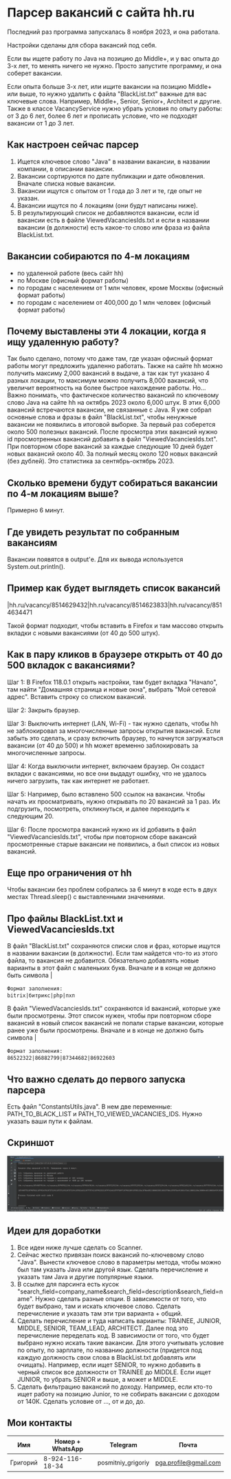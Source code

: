 # Парсер вакансий с сайта hh.ru

Последний раз программа запускалась 8 ноября 2023, и она работала.

Настройки сделаны для сбора вакансий под себя.

Если вы ищете работу по Java на позицию до Middle+, и у вас опыта до 3-х лет, то менять ничего не нужно. Просто запустите программу, и она соберет вакансии.

Если опыта больше 3-х лет, или ищите вакансии на позицию Middle+ или выше, то нужно удалить с файла "BlackList.txt" важные для вас ключевые слова. Например, Middle+, Senior, Senior+, Architect и другие. Также в классе VacancyService нужно убрать условия по опыту работы: от 3 до 6 лет, более 6 лет и прописать условие, что не подходят вакансии от 1 до 3 лет.

## Как настроен сейчас парсер
1. Ищется ключевое слово "Java" в названии вакансии, в названии компании, в описании вакансии.
2. Вакансии сортируются по дате публикации и дате обновления. Вначале списка новые вакансии.
3. Вакансии ищутся с опытом от 1 года до 3 лет и те, где опыт не указан.
4. Вакансии ищутся по 4 локациям (они будут написаны ниже).
5. В результирующий список не добавляются вакансии, если id вакансии есть в файле ViewedVacanciesIds.txt и если в названии вакансии (в должности) есть какое-то слово или фраза из файла BlackList.txt.

## Вакансии собираются по 4-м локациям
- по удаленной работе (весь сайт hh)
- по Москве (офисный формат работы)
- по городам с населением от 1 млн человек, кроме Москвы (офисный формат работы)
- по городам с населением от 400,000 до 1 млн человек (офисный формат работы)

## Почему выставлены эти 4 локации, когда я ищу удаленную работу?
Так было сделано, потому что даже там, где указан офисный формат работы могут предложить удаленно работать. Также на сайте hh можно получить максиму 2,000 вакансий в выдаче, а так как тут указано 4 разных локации, то максимум можно получить 8,000 вакансий, что увеличит вероятность на более быстрое нахождение работы. Но... Важно понимать, что фактическое количество вакансий по ключевому слово Java на сайте hh на октябрь 2023 около 6,000 штук. В этих 6,000 вакансий встречаются вакансии, не связанные с Java. Я уже собрал основные слова и фразы в файл "BlackList.txt", чтобы ненужные вакансии не появились в итоговой выборке. За первый раз соберется около 500 полезных вакансий. После просмотра этих вакансий нужно id просмотренных вакансий добавить в файл "ViewedVacanciesIds.txt". При повторном сборе вакансий за каждые следующие 10 дней будет новых вакансий около 40. За полный месяц около 120 новых вакансий (без дублей). Это статистика за сентябрь-октябрь 2023.

## Сколько времени будут собираться вакансии по 4-м локациям выше?
Примерно 6 минут.

## Где увидеть результат по собранным вакансиям
Вакансии появятся в output'е. Для их вывода используется System.out.println().

## Пример как будет выглядеть список вакансий
|hh.ru/vacancy/8514629432|hh.ru/vacancy/8514623833|hh.ru/vacancy/8514634471

Такой формат подходит, чтобы вставить в Firefox и там массово открыть вкладки с новыми вакансиями (от 40 до 500 штук).

## Как в пару кликов в браузере открыть от 40 до 500 вкладок с вакансиями?

Шаг 1: В Firefox 118.0.1 открыть настройки, там будет вкладка "Начало", там найти "Домашняя страница и новые окна", выбрать "Мой сетевой адрес". Вставить строку со списком вакансий.

Шаг 2: Закрыть браузер.

Шаг 3: Выключить интернет (LAN, Wi-Fi) - так нужно сделать, чтобы hh не заблокировал за многочисленные запросы открытия вакансий. Если забыть это сделать, и сразу включить браузер, то начнутся загружаться вакансии (от 40 до 500) и hh может временно заблокировать за многочисленные запросы.

Шаг 4: Когда выключили интернет, включаем браузер. Он создаст вкладки с вакансиями, но все они выдадут ошибку, что не удалось ничего загрузить, так как интернет не работает.

Шаг 5: Например, было вставлено 500 ссылок на вакансии. Чтобы начать их просматривать, нужно открывать по 20 вакансий за 1 раз. Их подгрузить, посмотреть, откликнуться, и далее переходить к следующим 20.

Шаг 6: После просмотра вакансий нужно их id добавить в файл "ViewedVacanciesIds.txt", чтобы при повторном сборе вакансий просмотренные старые вакансии не появились, а был список из новых вакансий.

## Еще про ограничения от hh
Чтобы вакансии без проблем собрались за 6 минут в коде есть в двух местах Thread.sleep() с выставленными значениями.

## Про файлы BlackList.txt и ViewedVacanciesIds.txt

В файл "BlackList.txt" сохраняются списки слов и фраз, которые ищутся в названии вакансии (в должности). Если там найдется что-то из этого файла, то вакансия не добавится. Обязательно добавлять новые варианты в этот файл с маленьких букв. Вначале и в конце не должно быть символа |
```
Формат заполнения:
bitrix|битрикс|php|пхп
```

В файл "ViewedVacanciesIds.txt" сохраняются id вакансий, которые уже были просмотрены. Этот список нужен, чтобы при повторном сборе вакансий в новый список вакансий не попали старые вакансии, которые ранее уже были просмотрены. Вначале и в конце не должно быть символа |
```
Формат заполнения:
86522322|86882799|87344682|86922603
```

## Что важно сделать до первого запуска парсера
Есть файл "ConstantsUtils.java". В нем две переменные: PATH_TO_BLACK_LIST и PATH_TO_VIEWED_VACANCIES_IDS. Нужно указать ваши пути к файлам.

## Скриншот
![Скриншот](pic/Скриншот.png)

## Идеи для доработки
1. Все идеи ниже лучше сделать со Scanner.
2. Сейчас жестко привязан поиск вакансий по-ключевому слово "Java". Вынести ключевое слово в параметры метода, чтобы можно был там указать Java или другой язык. Сделать перечисление и указать там Java и другие популярные языки.
3. В ссылке для парсинга есть кусок "search_field=company_name&search_field=description&search_field=name". Нужно сделать разные опции. В зависимости от того, что будет выбрано, там и искать ключевое слово.  Сделать перечисление и указать там эти три варианта + общий.
4. Сделать перечисление и туда написать варианты: TRAINEE, JUNIOR, MIDDLE, SENIOR, TEAM_LEAD, ARCHITECT. Далее под это перечисление переделать код. В зависимости от того, что будет выбрано нужно искать такие вакансии. Для этого учитывать условие по опыту, по зарплате, по названию должности (придется под каждую должность свои слова в BlackList.txt добавлять или очищать). Например, если ищет SENIOR, то нужно добавить в черный список все должности от TRAINEE до MIDDLE. Если ищет JUNIOR, то убрать SENIOR и выше, а может и MIDDLE.
5. Сделать фильтрацию вакансий по доходу. Например, если кто-то ищет работу на позицию Junior, то не собирать вакансии с доходом от 140К. Сделать условие от ..., от и до, до.

## Мои контакты
| Имя      | Номер + WhatsApp | Telegram           | Почта                 |
|----------|------------------|--------------------|-----------------------|
| Григорий | 8-924-116-18-34  | posmitniy_grigoriy | pga.profile@gmail.com |
